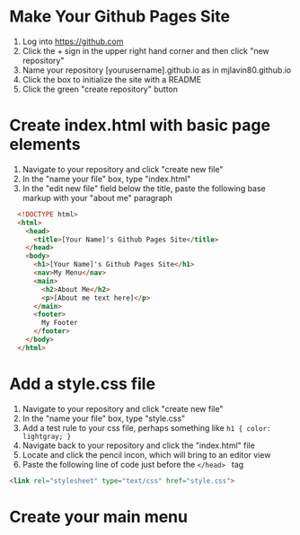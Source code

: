 # Make Your Github Pages Site

1. Log into https://github.com
2. Click the + sign in the upper right hand corner and then click "new repository"
3. Name your repository [yourusername].github.io as in mjlavin80.github.io
4. Click the box to initialize the site with a README
5. Click the green "create repository" button

# Create index.html with basic page elements

1. Navigate to your repository and click "create new file"
2. In the "name your file" box, type "index.html"
3. In the "edit new file" field below the title, paste the following base markup with your "about me" paragraph

```html
  <!DOCTYPE html>
  <html>
    <head>
      <title>[Your Name]'s Github Pages Site</title>
    </head>
    <body>
      <h1>[Your Name]'s Github Pages Site</h1>
      <nav>My Menu</nav>
      <main>
        <h2>About Me</h2>
        <p>[About me text here]</p>
      </main>
      <footer>
        My Footer
      </footer>
    </body>
  </html>
```

# Add a style.css file

1. Navigate to your repository and click "create new file"
2. In the "name your file" box, type "style.css"
3. Add a test rule to your css file, perhaps something like ``` h1 { color: lightgray; } ```
4. Navigate back to your repository and click the "index.html" file 
5. Locate and click the pencil incon, which will bring to an editor view
6. Paste the following line of code just before the ```</head> ``` tag

```html
<link rel="stylesheet" type="text/css" href="style.css">
```

# Create your main menu
